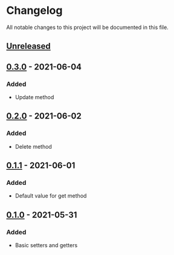 # Changelog

All notable changes to this project will be documented in this file.

## [Unreleased]

## [0.3.0] - 2021-06-04

### Added

- Update method

## [0.2.0] - 2021-06-02

### Added

- Delete method

## [0.1.1] - 2021-06-01

### Added

- Default value for get method

## [0.1.0] - 2021-05-31

### Added

- Basic setters and getters

[unreleased]: https://github.com/danielefongo/attributes/compare/v0.3.0...HEAD
[0.3.0]: https://github.com/danielefongo/attributes/compare/v0.2.0...v0.3.0
[0.2.0]: https://github.com/danielefongo/attributes/compare/v0.1.1...v0.2.0
[0.1.1]: https://github.com/danielefongo/attributes/compare/v0.1.0...v0.1.1
[0.1.0]: https://github.com/danielefongo/attributes/releases/tag/v0.1.0

